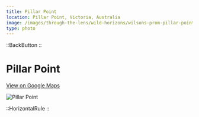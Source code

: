 ```yaml
---
title: Pillar Point
location: Pillar Point, Victoria, Australia
image: /images/through-the-lens/wild-horizons/wilsons-prom-pillar-point.jpg
type: photo
---
```


::BackButton
::

# Pillar Point

<a href="https://www.google.com/maps/search/?api=1&query=Pillar+Point,+Victoria,+Australia" target="_blank" rel="noopener noreferrer">View on Google Maps</a>

![Pillar Point](/images/through-the-lens/wild-horizons/wilsons-prom-pillar-point.jpg)

<div class="mb-8"></div>

::HorizontalRule
::
